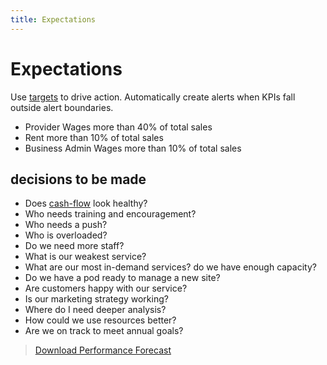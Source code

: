 ```yaml
---
title: Expectations
---
```


# Expectations

Use [targets](../../business-fundamentals/finances/create-a-cashflow-forecast.md) to drive action. Automatically create alerts when KPIs fall outside alert boundaries.

- Provider Wages more than 40% of total sales
- Rent more than 10% of total sales
- Business Admin Wages more than 10% of total sales

## decisions to be made

- Does [cash-flow](../../business-fundamentals/finances/create-a-cashflow-forecast.md) look healthy?
- Who needs training and encouragement?
- Who needs a push?
- Who is overloaded?
- Do we need more staff?
- What is our weakest service?
- What are our most in-demand services? do we have enough capacity?
- Do we have a pod ready to manage a new site?
- Are customers happy with our service?
- Is our marketing strategy working?
- Where do I need deeper analysis?
- How could we use resources better?
- Are we on track to meet annual goals?

> [Download Performance Forecast](https://drive.google.com/a/gensolve.com/uc?authuser=0&id=11f6rMWAp61vytiQfZq2xvCX2sOnvI2fn&export=download)
